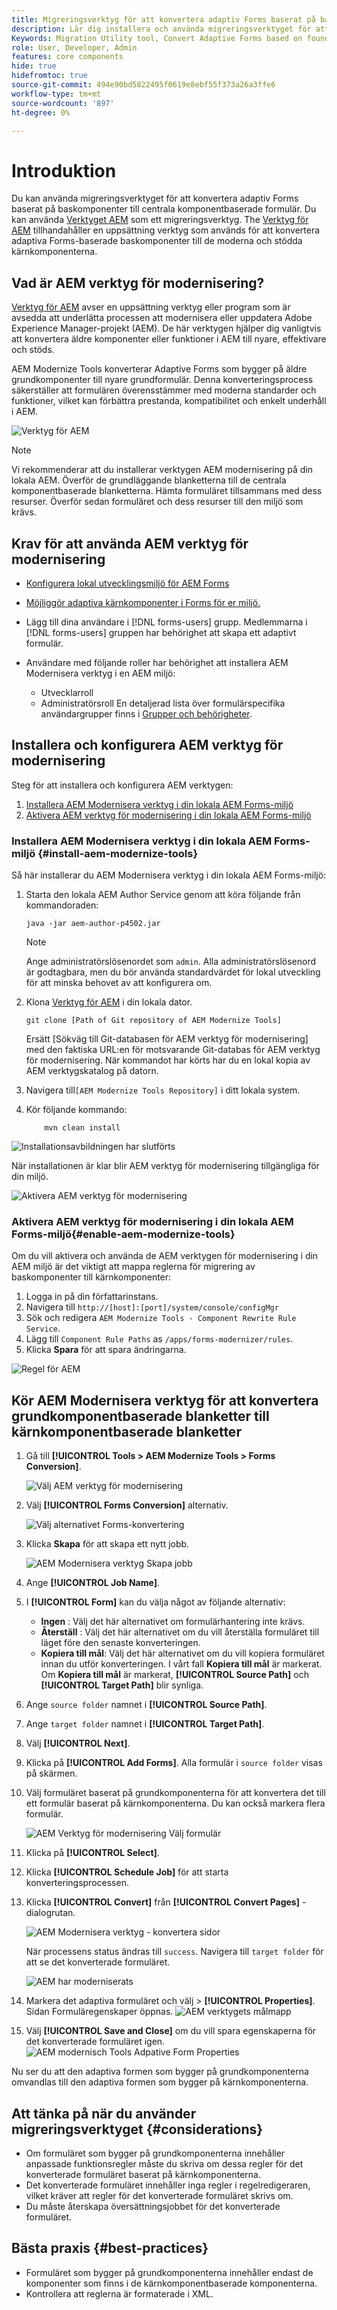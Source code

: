 ```yaml
---
title: Migreringsverktyg för att konvertera adaptiv Forms baserat på baskomponenter till centrala komponentbaserade formulär
description: Lär dig installera och använda migreringsverktyget för att konvertera adaptiv Forms baserat på Foundation-komponenter till kärnkomponentbaserade formulär.
Keywords: Migration Utility tool, Convert Adaptive Forms based on foundation components to core component based forms, Convert Foundation forms to Core components forms, Using Modernizer tool to convert Foundation Components to Core components in forms.
role: User, Developer, Admin
features: core components
hide: true
hidefromtoc: true
source-git-commit: 494e90bd5822495f0619e8ebf55f373a26a3ffe6
workflow-type: tm+mt
source-wordcount: '897'
ht-degree: 0%

---
```



# Introduktion

Du kan använda migreringsverktyget för att konvertera adaptiv Forms baserat på baskomponenter till centrala komponentbaserade formulär. Du kan använda [Verktyget AEM](https://opensource.adobe.com/aem-modernize-tools/) som ett migreringsverktyg. The [Verktyg för AEM](https://opensource.adobe.com/aem-modernize-tools/) tillhandahåller en uppsättning verktyg som används för att konvertera adaptiva Forms-baserade baskomponenter till de moderna och stödda kärnkomponenterna.

## Vad är AEM verktyg för modernisering?

[Verktyg för AEM](https://opensource.adobe.com/aem-modernize-tools/) avser en uppsättning verktyg eller program som är avsedda att underlätta processen att modernisera eller uppdatera Adobe Experience Manager-projekt (AEM). De här verktygen hjälper dig vanligtvis att konvertera äldre komponenter eller funktioner i AEM till nyare, effektivare och stöds.

AEM Modernize Tools konverterar Adaptive Forms som bygger på äldre grundkomponenter till nyare grundformulär. Denna konverteringsprocess säkerställer att formulären överensstämmer med moderna standarder och funktioner, vilket kan förbättra prestanda, kompatibilitet och enkelt underhåll i AEM.

![Verktyg för AEM](/help/forms/assets/aem-modernize-tools.png)

>[!NOTE]
> 
> Vi rekommenderar att du installerar verktygen AEM modernisering på din lokala AEM. Överför de grundläggande blanketterna till de centrala komponentbaserade blanketterna. Hämta formuläret tillsammans med dess resurser. Överför sedan formuläret och dess resurser till den miljö som krävs.

## Krav för att använda AEM verktyg för modernisering

* [Konfigurera lokal utvecklingsmiljö för AEM Forms](/help/forms/setup-local-development-environment.md)
* [Möjliggör adaptiva kärnkomponenter i Forms för er miljö.](/help/forms/enable-adaptive-forms-core-components.md)

* Lägg till dina användare i [!DNL forms-users] grupp. Medlemmarna i [!DNL forms-users] gruppen har behörighet att skapa ett adaptivt formulär.

* Användare med följande roller har behörighet att installera AEM Modernisera verktyg i en AEM miljö:
   * Utvecklarroll
   * Administratörsroll En detaljerad lista över formulärspecifika användargrupper finns i [Grupper och behörigheter](forms-groups-privileges-tasks.md).

## Installera och konfigurera AEM verktyg för modernisering

Steg för att installera och konfigurera AEM verktygen:

1. [Installera AEM Modernisera verktyg i din lokala AEM Forms-miljö](#install-aem-modernize-tools)
2. [Aktivera AEM verktyg för modernisering i din lokala AEM Forms-miljö](#enable-aem-modernize-tools)

### Installera AEM Modernisera verktyg i din lokala AEM Forms-miljö {#install-aem-modernize-tools}

Så här installerar du AEM Modernisera verktyg i din lokala AEM Forms-miljö:

1. Starta den lokala AEM Author Service genom att köra följande från kommandoraden:

   `java -jar aem-author-p4502.jar`

   >[!NOTE]
   >
   > Ange administratörslösenordet som `admin`. Alla administratörslösenord är godtagbara, men du bör använda standardvärdet för lokal utveckling för att minska behovet av att konfigurera om.

1. Klona [Verktyg för AEM](https://git.corp.adobe.com/livecycle/forms-modernizer/tree/convertForms) i din lokala dator.

   ```Shell
   git clone [Path of Git repository of AEM Modernize Tools]
   ```
   Ersätt [Sökväg till Git-databasen för AEM verktyg för modernisering] med den faktiska URL:en för motsvarande Git-databas för AEM verktyg för modernisering.
När kommandot har körts har du en lokal kopia av AEM verktygskatalog på datorn.

1. Navigera till`[AEM Modernize Tools Repository]`  i ditt lokala system.
1. Kör följande kommando:

   ```Shell
       mvn clean install 
   ```
![Installationsavbildningen har slutförts](/help/forms/assets/aem-modernize-install-steps.png)

När installationen är klar blir AEM verktyg för modernisering tillgängliga för din miljö.

![Aktivera AEM verktyg för modernisering](/help/forms/assets/enable-aem-modernizer-tools.png)


### Aktivera AEM verktyg för modernisering i din lokala AEM Forms-miljö{#enable-aem-modernize-tools}

Om du vill aktivera och använda de AEM verktygen för modernisering i din AEM miljö är det viktigt att mappa reglerna för migrering av baskomponenter till kärnkomponenter:

1. Logga in på din författarinstans.
1. Navigera till `http://[host]:[port]/system/console/configMgr`
1. Sök och redigera `AEM Modernize Tools - Component Rewrite Rule Service`.
1. Lägg till `Component Rule Paths` as `/apps/forms-modernizer/rules`.
1. Klicka **Spara** för att spara ändringarna.

![Regel för AEM](/help/forms/assets/aem-modernize-tools-component-rule.png)

## Kör AEM Modernisera verktyg för att konvertera grundkomponentbaserade blanketter till kärnkomponentbaserade blanketter

1. Gå till **[!UICONTROL Tools > AEM Modernize Tools > Forms Conversion]**.

   ![Välj AEM verktyg för modernisering](/help/forms/assets/aem-modernize-tools-select.png)

1. Välj **[!UICONTROL Forms Conversion]** alternativ.

   ![Välj alternativet Forms-konvertering](/help/forms/assets/aem-modernize-forms-conversion.png)

1. Klicka **Skapa** för att skapa ett nytt jobb.

   ![AEM Modernisera verktyg Skapa jobb](/help/forms/assets/aem-modernize-tools-create-job.png)

1. Ange **[!UICONTROL Job Name]**.
1. I **[!UICONTROL Form]** kan du välja något av följande alternativ:
   * **Ingen** : Välj det här alternativet om formulärhantering inte krävs.
   * **Återställ** : Välj det här alternativet om du vill återställa formuläret till läget före den senaste konverteringen.
   * **Kopiera till mål**: Välj det här alternativet om du vill kopiera formuläret innan du utför konverteringen.
I vårt fall **Kopiera till mål** är markerat. Om **Kopiera till mål** är markerat, **[!UICONTROL Source Path]** och **[!UICONTROL Target Path]** blir synliga.

1. Ange `source folder` namnet i **[!UICONTROL Source Path]**.
1. Ange `target folder` namnet i **[!UICONTROL Target Path]**.
1. Välj **[!UICONTROL Next]**.
1. Klicka på **[!UICONTROL Add Forms]**. Alla formulär i `source folder` visas på skärmen.
1. Välj formuläret baserat på grundkomponenterna för att konvertera det till ett formulär baserat på kärnkomponenterna. Du kan också markera flera formulär.

   ![AEM Verktyg för modernisering Välj formulär](/help/forms/assets/aem-modernize-tools-select-form.png)

1. Klicka på **[!UICONTROL Select]**.
1. Klicka **[!UICONTROL Schedule Job]** för att starta konverteringsprocessen.
1. Klicka **[!UICONTROL Convert]** från **[!UICONTROL Convert Pages]** -dialogrutan.

   ![AEM Modernisera verktyg - konvertera sidor](/help/forms/assets/aem-modernize-tools-convert-form.png)

   När processens status ändras till `success`. Navigera till `target folder` för att se det konverterade formuläret.

   ![AEM har moderniserats](/help/forms/assets/aem-modernize-tools-success.png)

1. Markera det adaptiva formuläret och välj > **[!UICONTROL Properties]**. Sidan Formuläregenskaper öppnas.
   ![AEM verktygets målmapp](/help/forms/assets/aem-modernize-tools-destination-folder.png)

1. Välj **[!UICONTROL Save and Close]** om du vill spara egenskaperna för det konverterade formuläret igen.
   ![AEM modernisch Tools Adpative Form Properties](/help/forms/assets/aem-modernize-tools-af-properties.png)

Nu ser du att den adaptiva formen som bygger på grundkomponenterna omvandlas till den adaptiva formen som bygger på kärnkomponenterna.

## Att tänka på när du använder migreringsverktyget {#considerations}

* Om formuläret som bygger på grundkomponenterna innehåller anpassade funktionsregler måste du skriva om dessa regler för det konverterade formuläret baserat på kärnkomponenterna.
* Det konverterade formuläret innehåller inga regler i regelredigeraren, vilket kräver att regler för det konverterade formuläret skrivs om.
* Du måste återskapa översättningsjobbet för det konverterade formuläret.

## Bästa praxis {#best-practices}

* Formuläret som bygger på grundkomponenterna innehåller endast de komponenter som finns i de kärnkomponentbaserade komponenterna.
* Kontrollera att reglerna är formaterade i XML.


